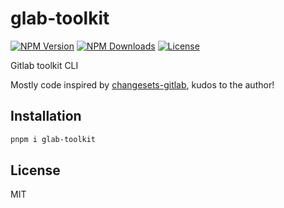 # glab-toolkit

<a href="https://www.npmjs.com/package/glab-toolkit" target="_blank" rel="noopener noreferrer"><img src="https://badgen.net/npm/v/glab-toolkit" alt="NPM Version" /></a>
<a href="https://www.npmjs.com/package/glab-toolkit" target="_blank" rel="noopener noreferrer"><img src="https://badgen.net/npm/dt/glab-toolkit" alt="NPM Downloads" /></a>
<a href="https://github.com/alexzhang1030/glab-toolkit/blob/main/LICENSE" target="_blank" rel="noopener noreferrer"><img src="https://badgen.net/github/license/alexzhang1030/glab-toolkit" alt="License" /></a>

Gitlab toolkit CLI

Mostly code inspired by [changesets-gitlab](https://github.com/un-ts/changesets-gitlab), kudos to the author!

## Installation

```bash
pnpm i glab-toolkit
```

## License

MIT
